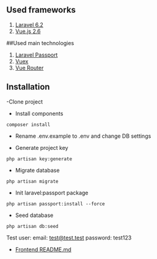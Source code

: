 ## Used frameworks
1. [Laravel 6.2]  
2. [Vue.js 2.6]


##Used main technologies
1. [Laravel Passport]
2. [Vuex]
3. [Vue Router]

## Installation

-Clone project

- Install components
```shell
composer install
```
- Rename .env.example to .env and change DB settings

- Generate project key

`php artisan key:generate`

- Migrate database

`php artisan migrate`

- Init laravel:passport package

`php artisan passport:install --force`

- Seed database

`php artisan db:seed`

Test user:
email: test@test.test
password: test123


- [Frontend README.md](https://github.com/apuc/-refill/blob/master/frontend/README.md)


[Laravel 6.2]: <https://laravel.com/>
[Laravel Passport]: <https://laravel.com/docs/6.x/passport>
[Vue.js 2.6]: <https://vuejs.org/>
[Vuex]: <https://vuex.vuejs.org/>
[Vue Router]: <https://router.vuejs.org/>
